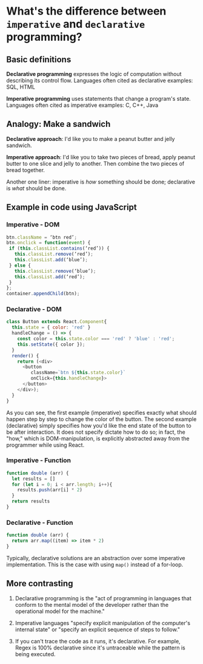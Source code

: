 # What's the difference between `imperative` and `declarative` programming?

## Basic definitions

**Declarative programming** expresses the logic of computation without describing its control flow. Languages often cited as declarative examples: SQL, HTML

**Imperative programming** uses statements that change a program's state. Languages often cited as imperative examples: C, C++, Java

## Analogy: Make a sandwich

**Declarative approach**: I'd like you to make a peanut butter and jelly sandwich.

**Imperative approach**: I'd like you to take two pieces of bread, apply peanut butter to one slice and jelly to another. Then combine the two pieces of bread together.

Another one liner: imperative is *how* something should be done; declarative is *what* should be done.

## Example in code using JavaScript

### Imperative - DOM

```js
btn.className = ‘btn red’;
btn.onclick = function(event) {
 if (this.classList.contains(‘red’)) {
   this.classList.remove(‘red’);
   this.classList.add(‘blue’);
 } else {
   this.classList.remove(‘blue’);
   this.classList.add(‘red’);
 }
};
container.appendChild(btn);
```

### Declarative - DOM

```js
class Button extends React.Component{
  this.state = { color: 'red' }
  handleChange = () => {
    const color = this.state.color === 'red' ? 'blue' : 'red';
    this.setState({ color });
  }
  render() {
    return (<div>
      <button
         className=`btn ${this.state.color}`
         onClick={this.handleChange}>
      </button>
    </div>);
  }
}
```

As you can see, the first example (imperative) specifies exactly what should happen step by step to change the color of the button. The second example (declarative) simply specifies how you'd like the end state of the button to be after interaction. It does not specify dictate how to do so; in fact, the "how," which is DOM-manipulation, is explicitly abstracted away from the programmer while using React.

### Imperative - Function

```js
function double (arr) {
  let results = []
  for (let i = 0; i < arr.length; i++){
    results.push(arr[i] * 2)
  }
  return results
}
```

### Declarative - Function

```js
function double (arr) {
  return arr.map((item) => item * 2)
}
```

Typically, declarative solutions are an abstraction over some imperative implementation. This is the case with using `map()` instead of a for-loop.

## More contrasting

1. Declarative programming is the "act of programming in languages that conform to the mental model of the developer rather than the operational model for the machine."

2. Imperative languages "specify explicit manipulation of the computer's internal state" or "specify an explicit sequence of steps to follow."

3. If you can't trace the code as it runs, it's declarative. For example, Regex is 100% declarative since it's untraceable while the pattern is being executed.
